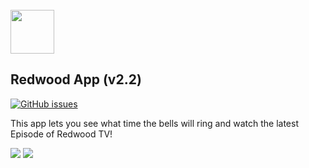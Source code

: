 <br/>
<img src="https://schoolassets.s3.amazonaws.com/logos/115707/115707.gif" width="70">
<br/>

## Redwood App (v2.2)
[![GitHub issues](https://img.shields.io/github/issues/isontic/Redwood.svg)](https://github.com/isontic/Redwood/issues)   

This app lets you see what time the bells will ring and watch the latest Episode of Redwood TV!

[![](https://isontic.com/Redwood/img/appple-store.png)](https://itunes.apple.com/us/app/redwood-high/id1418367043?ls=1&mt=8 "IOS")
[![](https://isontic.com/Redwood/img/google-play.png)](https://play.google.com/store/apps/details?id=com.isontic.rhs "Android")
